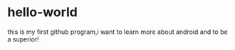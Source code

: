# hello-world
this is my first github program,i want to learn more about android and to be a superior!
